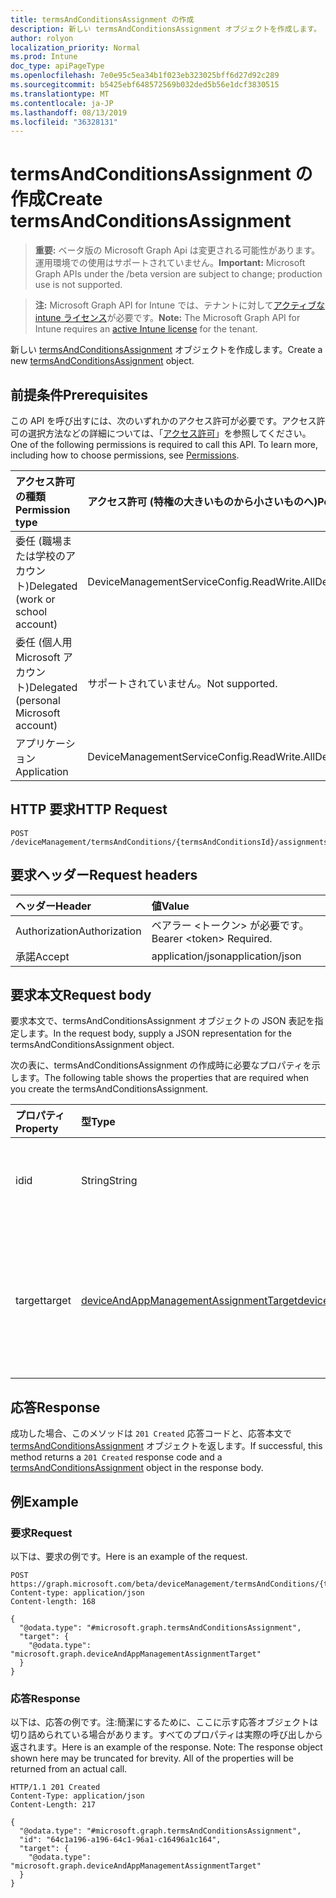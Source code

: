 ```yaml
---
title: termsAndConditionsAssignment の作成
description: 新しい termsAndConditionsAssignment オブジェクトを作成します。
author: rolyon
localization_priority: Normal
ms.prod: Intune
doc_type: apiPageType
ms.openlocfilehash: 7e0e95c5ea34b1f023eb323025bff6d27d92c289
ms.sourcegitcommit: b5425ebf648572569b032ded5b56e1dcf3830515
ms.translationtype: MT
ms.contentlocale: ja-JP
ms.lasthandoff: 08/13/2019
ms.locfileid: "36328131"
---
```

# <a name="create-termsandconditionsassignment"></a><span data-ttu-id="a062f-103">termsAndConditionsAssignment の作成</span><span class="sxs-lookup"><span data-stu-id="a062f-103">Create termsAndConditionsAssignment</span></span>

> <span data-ttu-id="a062f-104">**重要:** ベータ版の Microsoft Graph Api は変更される可能性があります。運用環境での使用はサポートされていません。</span><span class="sxs-lookup"><span data-stu-id="a062f-104">**Important:** Microsoft Graph APIs under the /beta version are subject to change; production use is not supported.</span></span>

> <span data-ttu-id="a062f-105">**注:** Microsoft Graph API for Intune では、テナントに対して[アクティブな intune ライセンス](https://go.microsoft.com/fwlink/?linkid=839381)が必要です。</span><span class="sxs-lookup"><span data-stu-id="a062f-105">**Note:** The Microsoft Graph API for Intune requires an [active Intune license](https://go.microsoft.com/fwlink/?linkid=839381) for the tenant.</span></span>

<span data-ttu-id="a062f-106">新しい [termsAndConditionsAssignment](../resources/intune-companyterms-termsandconditionsassignment.md) オブジェクトを作成します。</span><span class="sxs-lookup"><span data-stu-id="a062f-106">Create a new [termsAndConditionsAssignment](../resources/intune-companyterms-termsandconditionsassignment.md) object.</span></span>

## <a name="prerequisites"></a><span data-ttu-id="a062f-107">前提条件</span><span class="sxs-lookup"><span data-stu-id="a062f-107">Prerequisites</span></span>
<span data-ttu-id="a062f-p101">この API を呼び出すには、次のいずれかのアクセス許可が必要です。アクセス許可の選択方法などの詳細については、「[アクセス許可](/graph/permissions-reference)」を参照してください。</span><span class="sxs-lookup"><span data-stu-id="a062f-p101">One of the following permissions is required to call this API. To learn more, including how to choose permissions, see [Permissions](/graph/permissions-reference).</span></span>

|<span data-ttu-id="a062f-110">アクセス許可の種類</span><span class="sxs-lookup"><span data-stu-id="a062f-110">Permission type</span></span>|<span data-ttu-id="a062f-111">アクセス許可 (特権の大きいものから小さいものへ)</span><span class="sxs-lookup"><span data-stu-id="a062f-111">Permissions (from most to least privileged)</span></span>|
|:---|:---|
|<span data-ttu-id="a062f-112">委任 (職場または学校のアカウント)</span><span class="sxs-lookup"><span data-stu-id="a062f-112">Delegated (work or school account)</span></span>|<span data-ttu-id="a062f-113">DeviceManagementServiceConfig.ReadWrite.All</span><span class="sxs-lookup"><span data-stu-id="a062f-113">DeviceManagementServiceConfig.ReadWrite.All</span></span>|
|<span data-ttu-id="a062f-114">委任 (個人用 Microsoft アカウント)</span><span class="sxs-lookup"><span data-stu-id="a062f-114">Delegated (personal Microsoft account)</span></span>|<span data-ttu-id="a062f-115">サポートされていません。</span><span class="sxs-lookup"><span data-stu-id="a062f-115">Not supported.</span></span>|
|<span data-ttu-id="a062f-116">アプリケーション</span><span class="sxs-lookup"><span data-stu-id="a062f-116">Application</span></span>|<span data-ttu-id="a062f-117">DeviceManagementServiceConfig.ReadWrite.All</span><span class="sxs-lookup"><span data-stu-id="a062f-117">DeviceManagementServiceConfig.ReadWrite.All</span></span>|

## <a name="http-request"></a><span data-ttu-id="a062f-118">HTTP 要求</span><span class="sxs-lookup"><span data-stu-id="a062f-118">HTTP Request</span></span>
<!-- {
  "blockType": "ignored"
}
-->
``` http
POST /deviceManagement/termsAndConditions/{termsAndConditionsId}/assignments
```

## <a name="request-headers"></a><span data-ttu-id="a062f-119">要求ヘッダー</span><span class="sxs-lookup"><span data-stu-id="a062f-119">Request headers</span></span>
|<span data-ttu-id="a062f-120">ヘッダー</span><span class="sxs-lookup"><span data-stu-id="a062f-120">Header</span></span>|<span data-ttu-id="a062f-121">値</span><span class="sxs-lookup"><span data-stu-id="a062f-121">Value</span></span>|
|:---|:---|
|<span data-ttu-id="a062f-122">Authorization</span><span class="sxs-lookup"><span data-stu-id="a062f-122">Authorization</span></span>|<span data-ttu-id="a062f-123">ベアラー &lt;トークン&gt; が必要です。</span><span class="sxs-lookup"><span data-stu-id="a062f-123">Bearer &lt;token&gt; Required.</span></span>|
|<span data-ttu-id="a062f-124">承諾</span><span class="sxs-lookup"><span data-stu-id="a062f-124">Accept</span></span>|<span data-ttu-id="a062f-125">application/json</span><span class="sxs-lookup"><span data-stu-id="a062f-125">application/json</span></span>|

## <a name="request-body"></a><span data-ttu-id="a062f-126">要求本文</span><span class="sxs-lookup"><span data-stu-id="a062f-126">Request body</span></span>
<span data-ttu-id="a062f-127">要求本文で、termsAndConditionsAssignment オブジェクトの JSON 表記を指定します。</span><span class="sxs-lookup"><span data-stu-id="a062f-127">In the request body, supply a JSON representation for the termsAndConditionsAssignment object.</span></span>

<span data-ttu-id="a062f-128">次の表に、termsAndConditionsAssignment の作成時に必要なプロパティを示します。</span><span class="sxs-lookup"><span data-stu-id="a062f-128">The following table shows the properties that are required when you create the termsAndConditionsAssignment.</span></span>

|<span data-ttu-id="a062f-129">プロパティ</span><span class="sxs-lookup"><span data-stu-id="a062f-129">Property</span></span>|<span data-ttu-id="a062f-130">型</span><span class="sxs-lookup"><span data-stu-id="a062f-130">Type</span></span>|<span data-ttu-id="a062f-131">説明</span><span class="sxs-lookup"><span data-stu-id="a062f-131">Description</span></span>|
|:---|:---|:---|
|<span data-ttu-id="a062f-132">id</span><span class="sxs-lookup"><span data-stu-id="a062f-132">id</span></span>|<span data-ttu-id="a062f-133">String</span><span class="sxs-lookup"><span data-stu-id="a062f-133">String</span></span>|<span data-ttu-id="a062f-134">エンティティの一意識別子。</span><span class="sxs-lookup"><span data-stu-id="a062f-134">Unique identifier of the entity.</span></span>|
|<span data-ttu-id="a062f-135">target</span><span class="sxs-lookup"><span data-stu-id="a062f-135">target</span></span>|[<span data-ttu-id="a062f-136">deviceAndAppManagementAssignmentTarget</span><span class="sxs-lookup"><span data-stu-id="a062f-136">deviceAndAppManagementAssignmentTarget</span></span>](../resources/intune-shared-deviceandappmanagementassignmenttarget.md)|<span data-ttu-id="a062f-137">T & C ポリシーが割り当てられる、割り当て先です。</span><span class="sxs-lookup"><span data-stu-id="a062f-137">Assignment target that the T&C policy is assigned to.</span></span>|



## <a name="response"></a><span data-ttu-id="a062f-138">応答</span><span class="sxs-lookup"><span data-stu-id="a062f-138">Response</span></span>
<span data-ttu-id="a062f-139">成功した場合、このメソッドは `201 Created` 応答コードと、応答本文で [termsAndConditionsAssignment](../resources/intune-companyterms-termsandconditionsassignment.md) オブジェクトを返します。</span><span class="sxs-lookup"><span data-stu-id="a062f-139">If successful, this method returns a `201 Created` response code and a [termsAndConditionsAssignment](../resources/intune-companyterms-termsandconditionsassignment.md) object in the response body.</span></span>

## <a name="example"></a><span data-ttu-id="a062f-140">例</span><span class="sxs-lookup"><span data-stu-id="a062f-140">Example</span></span>

### <a name="request"></a><span data-ttu-id="a062f-141">要求</span><span class="sxs-lookup"><span data-stu-id="a062f-141">Request</span></span>
<span data-ttu-id="a062f-142">以下は、要求の例です。</span><span class="sxs-lookup"><span data-stu-id="a062f-142">Here is an example of the request.</span></span>
``` http
POST https://graph.microsoft.com/beta/deviceManagement/termsAndConditions/{termsAndConditionsId}/assignments
Content-type: application/json
Content-length: 168

{
  "@odata.type": "#microsoft.graph.termsAndConditionsAssignment",
  "target": {
    "@odata.type": "microsoft.graph.deviceAndAppManagementAssignmentTarget"
  }
}
```

### <a name="response"></a><span data-ttu-id="a062f-143">応答</span><span class="sxs-lookup"><span data-stu-id="a062f-143">Response</span></span>
<span data-ttu-id="a062f-p102">以下は、応答の例です。注:簡潔にするために、ここに示す応答オブジェクトは切り詰められている場合があります。すべてのプロパティは実際の呼び出しから返されます。</span><span class="sxs-lookup"><span data-stu-id="a062f-p102">Here is an example of the response. Note: The response object shown here may be truncated for brevity. All of the properties will be returned from an actual call.</span></span>
``` http
HTTP/1.1 201 Created
Content-Type: application/json
Content-Length: 217

{
  "@odata.type": "#microsoft.graph.termsAndConditionsAssignment",
  "id": "64c1a196-a196-64c1-96a1-c16496a1c164",
  "target": {
    "@odata.type": "microsoft.graph.deviceAndAppManagementAssignmentTarget"
  }
}
```






